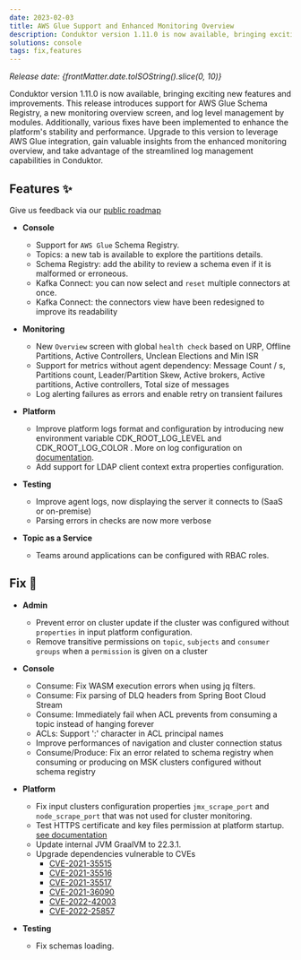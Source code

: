 ```yaml
---
date: 2023-02-03
title: AWS Glue Support and Enhanced Monitoring Overview
description: Conduktor version 1.11.0 is now available, bringing exciting new features and improvements. This release introduces support for AWS Glue Schema Registry.
solutions: console
tags: fix,features
---
```


*Release date: {frontMatter.date.toISOString().slice(0, 10)}*

Conduktor version 1.11.0 is now available, bringing exciting new features and improvements. This release introduces support for AWS Glue Schema Registry, a new monitoring overview screen, and log level management by modules. Additionally, various fixes have been implemented to enhance the platform's stability and performance. Upgrade to this version to leverage AWS Glue integration, gain valuable insights from the enhanced monitoring overview, and take advantage of the streamlined log management capabilities in Conduktor.

## Features ✨

Give us feedback via our [public roadmap](https://product.conduktor.help/)

- **Console**

  - Support for `AWS Glue` Schema Registry.
  - Topics: a new tab is available to explore the partitions details.
  - Schema Registry: add the ability to review a schema even if it is malformed or erroneous.
  - Kafka Connect: you can now select and `reset` multiple connectors at once.
  - Kafka Connect: the connectors view have been redesigned to improve its readability

- **Monitoring**

  - New `Overview` screen with global `health check` based on URP, Offline Partitions, Active Controllers, Unclean Elections and Min ISR
  - Support for metrics without agent dependency: Message Count / s, Partitions count, Leader/Partition Skew, Active brokers, Active partitions, Active controllers, Total size of messages
  - Log alerting failures as errors and enable retry on transient failures

- **Platform**

  - Improve platform logs format and configuration by introducing new environment variable CDK_ROOT_LOG_LEVEL and CDK_ROOT_LOG_COLOR . More on log configuration on [documentation](https://docs.conduktor.io/platform/get-started/troubleshooting/logs-configuration/).
  - Add support for LDAP client context extra properties configuration.

- **Testing**

  - Improve agent logs, now displaying the server it connects to (SaaS or on-premise)
  - Parsing errors in checks are now more verbose

- **Topic as a Service**

  - Teams around applications can be configured with RBAC roles.

## Fix 🔨

- **Admin**

  - Prevent error on cluster update if the cluster was configured without `properties` in input platform configuration.
  - Remove transitive permissions on `topic`, `subjects` and `consumer groups` when a `permission` is given on a cluster

- **Console**

  - Consume: Fix WASM execution errors when using jq filters.
  - Consume: Fix parsing of DLQ headers from Spring Boot Cloud Stream
  - Consume: Immediately fail when ACL prevents from consuming a topic instead of hanging forever
  - ACLs: Support ':' character in ACL principal names
  - Improve performances of navigation and cluster connection status
  - Consume/Produce: Fix an error related to schema registry when consuming or producing on MSK clusters configured without schema registry

- **Platform**

  - Fix input clusters configuration properties `jmx_scrape_port` and `node_scrape_port` that was not used for cluster monitoring.
  - Test HTTPS certificate and key files permission at platform startup. [see documentation](https://docs.conduktor.io/platform/get-started/configuration/https-configuration/)
  - Update internal JVM GraalVM to 22.3.1.
  - Upgrade dependencies vulnerable to CVEs
    - [CVE-2021-35515](https://nvd.nist.gov/vuln/detail/CVE-2021-35515)
    - [CVE-2021-35516](https://nvd.nist.gov/vuln/detail/CVE-2021-35516)
    - [CVE-2021-35517](https://nvd.nist.gov/vuln/detail/CVE-2021-35517)
    - [CVE-2021-36090](https://nvd.nist.gov/vuln/detail/CVE-2021-36090)
    - [CVE-2022-42003](https://nvd.nist.gov/vuln/detail/CVE-2022-42003)
    - [CVE-2022-25857](https://nvd.nist.gov/vuln/detail/CVE-2022-25857)

- **Testing**
  - Fix schemas loading.
